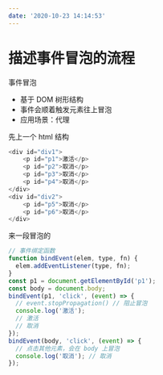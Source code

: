 ```yaml
---
date: '2020-10-23 14:14:53'
---
```


# 描述事件冒泡的流程

事件冒泡

- 基于 DOM 树形结构
- 事件会顺着触发元素往上冒泡
- 应用场景：代理

先上一个 html 结构

```js
<div id="div1">
    <p id="p1">激活</p>
    <p id="p2">取消</p>
    <p id="p3">取消</p>
    <p id="p4">取消</p>
</div>
<div id="div2">
    <p id="p5">取消</p>
    <p id="p6">取消</p>
</div>
```

来一段冒泡的

```js
// 事件绑定函数
function bindEvent(elem, type, fn) {
  elem.addEventListener(type, fn);
}
const p1 = document.getElementById('p1');
const body = document.body;
bindEvent(p1, 'click', (event) => {
  // event.stopPropagation() // 阻止冒泡
  console.log('激活');
  // 激活
  // 取消
});
bindEvent(body, 'click', (event) => {
  // 点击其他元素，会在 body 上冒泡
  console.log('取消'); // 取消
});
```
